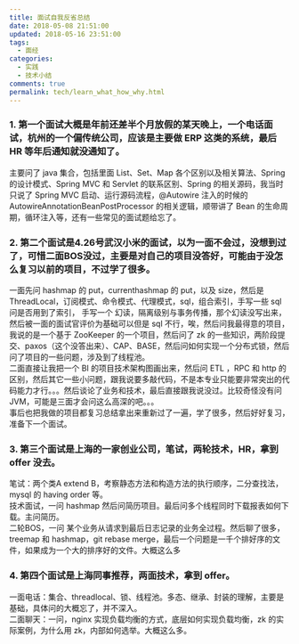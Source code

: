 ```yaml
---
title: 面试自我反省总结
date: 2018-05-08 21:51:00
updated: 2018-05-16 23:51:00
tags:
  - 面经
categories: 
  - 实践
  - 技术小结
comments: true
permalink: tech/learn_what_how_why.html 
---
```


### 1. 第一个面试大概是年前还差半个月放假的某天晚上，一个电话面试，杭州的一个偏传统公司，应该是主要做 ERP 这类的系统，最后 HR 等年后通知就没通知了。
 
主要问了 java 集合，包括里面 List、Set、Map 各个区别以及相关算法、Spring 的设计模式、Spring MVC 和 Servlet 的联系区别、Spring 的相关源码，我当时只说了 Spring MVC 启动、运行源码流程，@Autowire 注入的时候的 AutowireAnnotationBeanPostProcessor 的相关逻辑，顺带讲了 Bean 的生命周期，循环注入等，还有一些常见的面试题给忘了。

### 2. 第二个面试是4.26号武汉小米的面试，以为一面不会过，没想到过了，可惜二面BOS没过，主要是对自己的项目没答好，可能由于没怎么复习以前的项目，不过学了很多。

一面先问 hashmap 的 put，currenthashmap 的 put，以及 size，然后是 ThreadLocal，订阅模式、命令模式、代理模式，sql，组合索引，手写一些 sql 问是否用到了索引，
手写一个 幻读，隔离级别与事务传播，那个幻读没写出来，然后被一面的面试官评价为基础可以但是 sql 不行，唉，然后问我最得意的项目，我说的是一个基于 ZooKeeper 的一个项目，然后问了 zk 的一些知识，两阶段提交、paxos（这个没答出来）、CAP、BASE，然后问如何实现一个分布式锁，然后问了项目的一些问题，涉及到了线程池。   
二面直接让我把一个 BI 的项目技术架构图画出来，然后问 ETL ，RPC 和 http 的区别，然后其它一些小问题，跟我说要多敲代码，不是本专业只能要非常突出的代码能力才行。。。然后谈论了业务和技术，最后直接跟我说没过。比较奇怪没有问 JVM，可能是三面才会问这么高深的吧。。。  
事后也把我做的项目都复习总结拿出来重新过了一遍，学了很多，然后好好复习，准备下一个面试。

### 3. 第三个面试是上海的一家创业公司，笔试，两轮技术，HR，拿到 offer 没去。

笔试：两个类A extend B，考察静态方法和构造方法的执行顺序，二分查找法，mysql 的 having order 等。  
技术面试，一问 hashmap 然后问简历项目。最后问多个线程同时下载报表如何下载。主问简历。  
二轮BOS，一问 某个业务从请求到最后日志记录的业务全过程。然后聊了很多，treemap 和 hashmap，git rebase merge，最后一个问题是一千个排好序的文件，如果成为一个大的排序好的文件。大概这么多

### 4. 第四个面试是上海同事推荐，两面技术，拿到 offer。

一面电话：集合、threadlocal、锁、线程池。多态、继承、封装的理解，主要是基础，具体问的大概忘了，并不深入。  
二面聊天：一问，nginx 实现负载均衡的方式，底层如何实现负载均衡，zk 的实际案例，为什么用 zk，内部如何选举。大概这么多。
